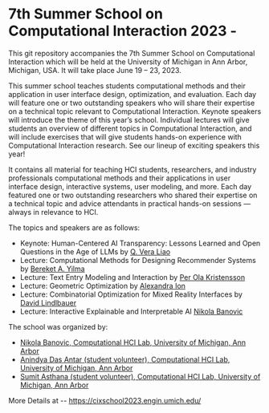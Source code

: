 # 7th Summer School on Computational Interaction 2023 - 

This git repository accompanies the 7th Summer School on Computational Interaction which will be held at the University of Michigan in Ann Arbor, Michigan, USA. It will take place June 19 – 23, 2023. 

This summer school teaches students computational methods and their application in user interface design, optimization, and evaluation. Each day will feature one or two outstanding speakers who will share their expertise on a technical topic relevant to Computational Interaction. Keynote speakers will introduce the theme of this year’s school. Individual lectures will give students an overview of different topics in Computational Interaction, and will include exercises that will give students hands-on experience with Computational Interaction research. See our lineup of exciting speakers this year!

It contains all material for teaching HCI students, researchers, and industry professionals computational methods and their applications in user interface design, interactive systems, user modeling, and more. Each day featured one or two outstanding researchers who shared their expertise on a technical topic and advice attendants in practical hands-on sessions — always in relevance to HCI.

The topics and speakers are as follows: 
- Keynote: Human-Centered AI Transparency: Lessons Learned and Open Questions in the Age of LLMs by [Q. Vera Liao](http://qveraliao.com/)
- Lecture: Computational Methods for Designing Recommender Systems by [Bereket A. Yilma](https://bekyilma.github.io/)
- Lecture: Text Entry Modeling and Interaction by [Per Ola Kristensson](https://pokristensson.com/)
- Lecture: Geometric Optimization by [Alexandra Ion](https://www.alexandraion.com/)
- Lecture: Combinatorial Optimization for Mixed Reality Interfaces by [David Lindlbauer](https://www.davidlindlbauer.com/)
- Lecture: Interactive Explainable and Interpretable AI  [Nikola Banovic](http://www.nikolabanovic.net/)




The school was organized by:
- [Nikola Banovic, Computational HCI Lab, University of Michigan, Ann Arbor](http://www.nikolabanovic.net/)
- [Anindya Das Antar (student volunteer), Computational HCI Lab, University of Michigan, Ann Arbor](https://adantar1618.com/)
- [Sumit Asthana (student volunteer), Computational HCI Lab, University of Michigan, Ann Arbor](https://sumitasthana.xyz/)

More Details at -- 
https://cixschool2023.engin.umich.edu/
